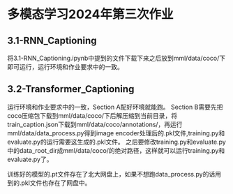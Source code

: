 # 多模态学习2024年第三次作业

## 3.1-RNN_Captioning
将3.1-RNN_Captioning.ipynb中提到的文件下载下来之后放到mml/data/coco/下即可运行，运行环境和作业要求中的一致。

## 3.2-Transformer_Captioning
运行环境和作业要求中的一致，Section A配好环境就能跑。
Section B需要先把coco压缩包下载到mml/data/coco/下后解压缩到当前目录，将train_caption.json下载到mml/data/coco/annotations/，再运行mml/data/data_process.py得到image encoder处理后的.pkl文件,training.py和evaluate.py的运行需要这生成的.pkl文件。
之后要修改training.py和evaluate.py中的data_root_dir成mml/data/coco/的绝对路径，这样就可以运行training.py和evaluate.py了。

训练好的模型的.pt文件存在了北大网盘上，如果不想跑data_process.py的话用到的.pkl文件也存在了网盘中。